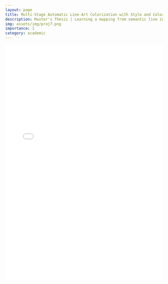 ```yaml
---
layout: page
title: Multi-Stage Automatic Line-Art Colorization with Style and Color Priors
description: Master's Thesis | Learning a mapping from semantic line information to diverse colorings.
img: assets/img/proj7.png
importance: 1
category: academic
---
```


<iframe
    src='/assets/pdf/masters-thesis.pdf'
    frameBorder="0"
    scrolling="auto"
    height="750px"
    width="100%"
></iframe>